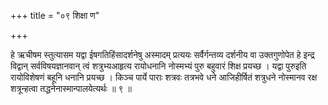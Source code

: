 +++
title = "०९ शिक्षा ण"

+++

हे ऋचीषम स्तुत्यासम यद्वा ईषगतिहिंसादर्शनेषु अस्मादम् प्रत्ययः सर्वैर्गन्तव्य दर्शनीय वा उक्तगुणोपेत हे इन्द्र विद्वान् सर्वविषयज्ञानवान् त्वं शत्रुभ्यआहृत्य रायोधनानि नोस्मभ्यं पुरु बहुवारं शिक्ष प्रयच्छ । यद्वा पुरुइति रायोविशेषणं बहूनि धनानि प्रयच्छ । किञ्च पार्ये पाराः शत्रवः तत्रभवे धने आजिहीर्षितं शत्रुधने नोस्मानव रक्ष शत्रून्हत्वा तद्धनेनास्मान्पालयेत्यर्थः ॥ ९ ॥